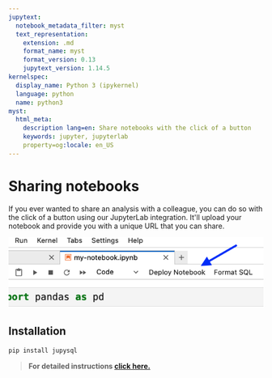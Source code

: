 ```yaml
---
jupytext:
  notebook_metadata_filter: myst
  text_representation:
    extension: .md
    format_name: myst
    format_version: 0.13
    jupytext_version: 1.14.5
kernelspec:
  display_name: Python 3 (ipykernel)
  language: python
  name: python3
myst:
  html_meta:
    description lang=en: Share notebooks with the click of a button
    keywords: jupyter, jupyterlab
    property=og:locale: en_US
---
```


# Sharing notebooks

If you ever wanted to share an analysis with a colleague, you can do so with the click
of a button using our JupyterLab integration. It'll upload your notebook and provide
you with a unique URL that you can share.

![](../static/share-notebook.png)

## Installation

```sh
pip install jupysql
```

> **For detailed instructions [click here.](https://docs.cloud.ploomber.io/en/latest/nb-share/notebook-sharing.html)**
